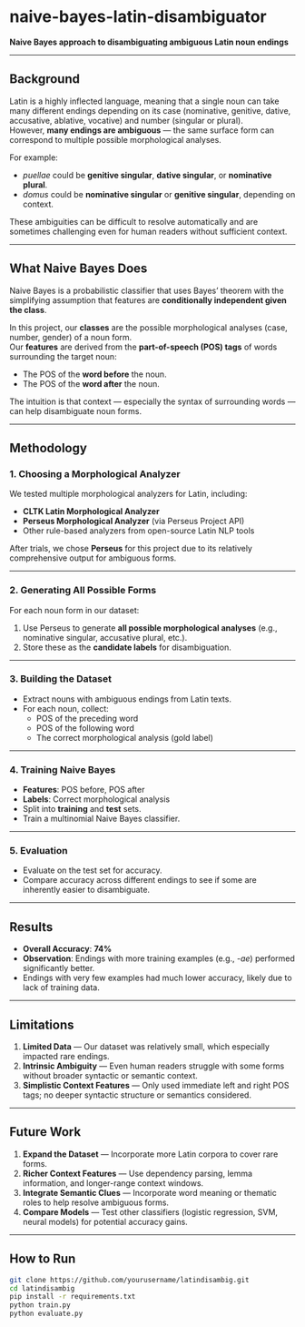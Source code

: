 # naive-bayes-latin-disambiguator
**Naive Bayes approach to disambiguating ambiguous Latin noun endings**  

---

## Background  
Latin is a highly inflected language, meaning that a single noun can take many different endings depending on its case (nominative, genitive, dative, accusative, ablative, vocative) and number (singular or plural).  
However, **many endings are ambiguous** — the same surface form can correspond to multiple possible morphological analyses.  

For example:  
- *puellae* could be **genitive singular**, **dative singular**, or **nominative plural**.  
- *domus* could be **nominative singular** or **genitive singular**, depending on context.  

These ambiguities can be difficult to resolve automatically and are sometimes challenging even for human readers without sufficient context.  

---

## What Naive Bayes Does  
Naive Bayes is a probabilistic classifier that uses Bayes’ theorem with the simplifying assumption that features are **conditionally independent given the class**.  

In this project, our **classes** are the possible morphological analyses (case, number, gender) of a noun form.  
Our **features** are derived from the **part-of-speech (POS) tags** of words surrounding the target noun:
- The POS of the **word before** the noun.
- The POS of the **word after** the noun.  

The intuition is that context — especially the syntax of surrounding words — can help disambiguate noun forms.  

---

## Methodology  

### 1. Choosing a Morphological Analyzer  
We tested multiple morphological analyzers for Latin, including:  
- **CLTK Latin Morphological Analyzer**  
- **Perseus Morphological Analyzer** (via Perseus Project API)  
- Other rule-based analyzers from open-source Latin NLP tools  

After trials, we chose **Perseus** for this project due to its relatively comprehensive output for ambiguous forms.  

---

### 2. Generating All Possible Forms  
For each noun form in our dataset:  
1. Use Perseus to generate **all possible morphological analyses** (e.g., nominative singular, accusative plural, etc.).  
2. Store these as the **candidate labels** for disambiguation.  

---

### 3. Building the Dataset  
- Extract nouns with ambiguous endings from Latin texts.  
- For each noun, collect:  
  - POS of the preceding word  
  - POS of the following word  
  - The correct morphological analysis (gold label)  

---

### 4. Training Naive Bayes  
- **Features**: POS before, POS after  
- **Labels**: Correct morphological analysis  
- Split into **training** and **test** sets.  
- Train a multinomial Naive Bayes classifier.  

---

### 5. Evaluation  
- Evaluate on the test set for accuracy.  
- Compare accuracy across different endings to see if some are inherently easier to disambiguate.  

---

## Results  
- **Overall Accuracy**: **74%**  
- **Observation**: Endings with more training examples (e.g., *-ae*) performed significantly better.  
- Endings with very few examples had much lower accuracy, likely due to lack of training data.  

---

## Limitations  
1. **Limited Data** — Our dataset was relatively small, which especially impacted rare endings.  
2. **Intrinsic Ambiguity** — Even human readers struggle with some forms without broader syntactic or semantic context.  
3. **Simplistic Context Features** — Only used immediate left and right POS tags; no deeper syntactic structure or semantics considered.  

---

## Future Work  
1. **Expand the Dataset** — Incorporate more Latin corpora to cover rare forms.  
2. **Richer Context Features** — Use dependency parsing, lemma information, and longer-range context windows.  
3. **Integrate Semantic Clues** — Incorporate word meaning or thematic roles to help resolve ambiguous forms.  
4. **Compare Models** — Test other classifiers (logistic regression, SVM, neural models) for potential accuracy gains.  

---

## How to Run  
```bash
git clone https://github.com/yourusername/latindisambig.git
cd latindisambig
pip install -r requirements.txt
python train.py
python evaluate.py
